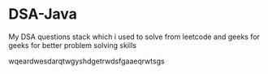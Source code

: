 # DSA-Java


My DSA questions stack which i used to solve from leetcode and geeks for geeks for better problem solving skills


wqeardwesdarqtwgyshdgetrwdsfgaaeqrwtsgs





